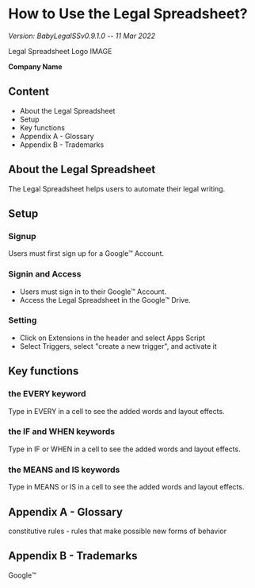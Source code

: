 

# How to Use the Legal Spreadsheet?

*Version: BabyLegalSSv0.9.1.0 -- 11 Mar 2022*

Legal Spreadsheet Logo IMAGE

**Company Name**

## Content

* About the Legal Spreadsheet
* Setup
* Key functions
* Appendix A - Glossary
* Appendix B - Trademarks

## About the Legal Spreadsheet

The Legal Spreadsheet helps users to automate their legal writing.

## Setup

### Signup

Users must first sign up for a Google:tm: Account.

### Signin and Access

* Users must sign in to their Google:tm: Account.
* Access the Legal Spreadsheet in the Google:tm: Drive.

### Setting

* Click on Extensions in the header and select Apps Script
* Select Triggers, select "create a new trigger", and activate it

## Key functions

### the EVERY keyword

Type in EVERY in a cell to see the added words and layout effects.

### the IF and WHEN keywords

Type in IF or WHEN in a cell to see the added words and layout effects.

### the MEANS and IS keywords

Type in MEANS or IS in a cell to see the added words and layout effects.

## Appendix A - Glossary

constitutive rules - rules that make possible new forms of behavior

## Appendix B - Trademarks

Google:tm:
